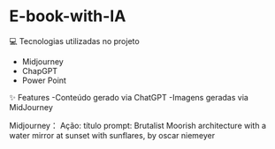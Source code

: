 # E-book-with-IA


💻 Tecnologias utilizadas no projeto
- Midjourney
- ChapGPT
- Power Point
  
✨ Features
-Conteúdo gerado via ChatGPT
-Imagens geradas via MidJourney

Midjourney：
Ação: título
prompt:	Brutalist Moorish architecture with a water mirror at sunset with sunflares, by oscar niemeyer

